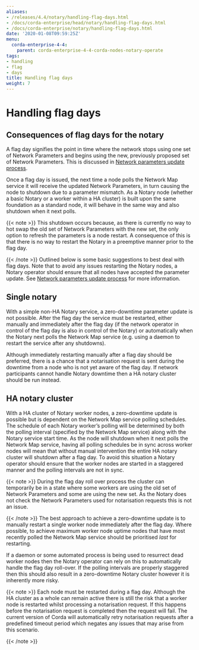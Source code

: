 ```yaml
---
aliases:
- /releases/4.4/notary/handling-flag-days.html
- /docs/corda-enterprise/head/notary/handling-flag-days.html
- /docs/corda-enterprise/notary/handling-flag-days.html
date: '2020-01-08T09:59:25Z'
menu:
  corda-enterprise-4-4:
    parent: corda-enterprise-4-4-corda-nodes-notary-operate
tags:
- handling
- flag
- days
title: Handling flag days
weight: 7
---
```



# Handling flag days


## Consequences of flag days for the notary

A flag day signifies the point in time where the network stops using one set of Network Parameters and begins using the new, previously
proposed set of Network Parameters. This is discussed in [Network parameters update process](../network/network-map.md#network-parameters-update-process).

Once a flag day is issued, the next time a node polls the Network Map service it will receive the updated Network Parameters, in turn
causing the node to shutdown due to a parameter mismatch. As a Notary node (whether a basic Notary or a worker within a HA cluster) is built
upon the same foundation as a standard node, it will behave in the same way and also shutdown when it next polls.

{{< note >}}
This shutdown occurs because, as there is currently no way to hot swap the old set of Network Parameters with the new set, the only
option to refresh the parameters is a node restart. A consequence of this is that there is no way to restart the Notary in a preemptive
manner prior to the flag day.

{{< /note >}}
Outlined below is some basic suggestions to best deal with flag days. Note that to avoid any issues restarting the Notary nodes, a Notary
operator should ensure that all nodes have accepted the parameter update. See [Network parameters update process](../network/network-map.md#network-parameters-update-process) for more information.


## Single notary

With a simple non-HA Notary service, a zero-downtime parameter update is not possible. After the flag day the service must be restarted,
either manually and immediately after the flag day (if the network operator in control of the flag day is also in control of the Notary) or
automatically when the Notary next polls the Network Map service (e.g. using a daemon to restart the service after any shutdowns).

Although immediately restarting manually after a flag day should be preferred, there is a chance that a notarisation request is sent during
the downtime from a node who is not yet aware of the flag day. If network participants cannot handle Notary downtime then a HA notary
cluster should be run instead.


## HA notary cluster

With a HA cluster of Notary worker nodes, a zero-downtime update is possible but is dependent on the Network Map service polling schedules.
The schedule of each Notary worker’s polling will be determined by both the polling interval (specified by the Network Map service) along
with the Notary service start time. As the node will shutdown when it next polls the Network Map service, having all polling schedules be in
sync across worker nodes will mean that without manual intervention the entire HA notary cluster will shutdown after a flag day. To avoid
this situation a Notary operator should ensure that the worker nodes are started in a staggered manner and the polling intervals are not in
sync.

{{< note >}}
During the flag day roll over process the cluster can temporarily be in a state where some workers are using the old set of Network
Parameters and some are using the new set. As the Notary does not check the Network Parameters used for notarisation requests this is
not an issue.

{{< /note >}}
The best approach to achieve a zero-downtime update is to manually restart a single worker node immediately after the flag day. Where
possible, to achieve maximum worker node uptime nodes that have most recently polled the Network Map service should be prioritised *last*
for restarting.

If a daemon or some automated process is being used to resurrect dead worker nodes then the Notary operator can rely on this to
automatically handle the flag day roll-over. If the polling intervals are properly staggered then this should also result in a zero-downtime
Notary cluster however it is inherently more risky.

{{< note >}}
Each node must be restarted during a flag day. Although the HA cluster as a whole can remain active there is still the risk that a
worker node is restarted whilst processing a notarisation request. If this happens before the notarisation request is completed then
the request will fail. The current version of Corda will automatically retry notarisation requests after a predefined timeout period
which negates any issues that may arise from this scenario.

{{< /note >}}
